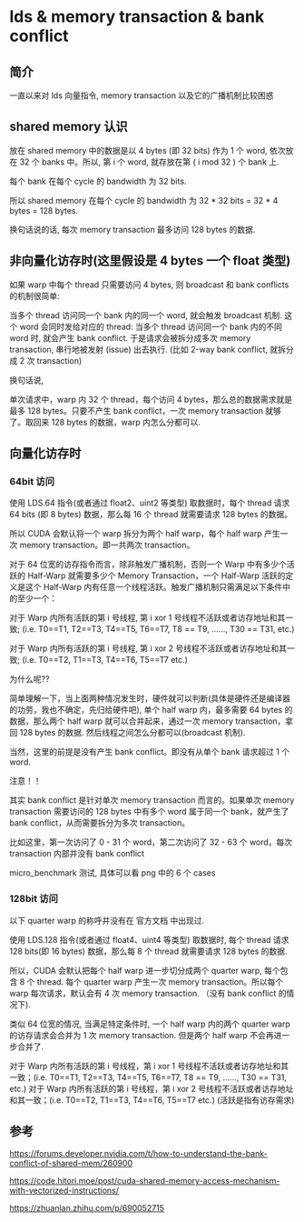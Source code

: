# lds & memory transaction & bank conflict 

## 简介

一直以来对 lds 向量指令, memory transaction 以及它的广播机制比较困惑 

## shared memory 认识

放在 shared memory 中的数据是以 4 bytes (即 32 bits) 作为 1 个 word, 依次放在 32 个 banks 中。所以, 第 i 个 word, 就存放在第 ( i mod 32 ) 个 bank 上.

每个 bank 在每个 cycle 的 bandwidth 为 32 bits.

所以 shared memory 在每个 cycle 的 bandwidth 为 32 * 32 bits = 32 * 4 bytes = 128 bytes.

换句话说的话, 每次 memory transaction 最多访问 128 bytes 的数据.


## 非向量化访存时(这里假设是 4 bytes 一个 float 类型)

如果 warp 中每个 thread 只需要访问 4 bytes, 则 broadcast 和 bank conflicts 的机制很简单:

当多个 thread 访问同一个 bank 内的同一个 word, 就会触发 broadcast 机制. 这个 word 会同时发给对应的 thread:
当多个 thread 访问同一个 bank 内的不同 word 时, 就会产生 bank conflict. 于是请求会被拆分成多次 memory transaction, 串行地被发射 (issue) 出去执行. (比如 2-way bank conflict, 就拆分成 2 次 transaction)

换句话说, 

单次请求中，warp 内 32 个 thread，每个访问 4 bytes，那么总的数据需求就是最多 128 bytes。只要不产生 bank conflict，一次 memory transaction 就够了。取回来 128 bytes 的数据，warp 内怎么分都可以.

## 向量化访存时

### 64bit 访问

使用 LDS.64 指令(或者通过 float2、uint2 等类型) 取数据时，每个 thread 请求 64 bits (即 8 bytes) 数据，那么每 16 个 thread 就需要请求 128 bytes 的数据。

所以 CUDA 会默认将一个 warp 拆分为两个 half warp，每个 half warp 产生一次 memory transaction。即一共两次 transaction。

对于 64 位宽的访存指令而言，除非触发广播机制，否则一个 Warp 中有多少个活跃的 Half-Warp 就需要多少个 Memory Transaction，一个 Half-Warp 活跃的定义是这个 Half-Warp 内有任意一个线程活跃。触发广播机制只需满足以下条件中的至少一个：

对于 Warp 内所有活跃的第 i 号线程, 第 i xor 1 号线程不活跃或者访存地址和其一致;
(i.e. T0==T1, T2==T3, T4==T5, T6==T7, T8 == T9, ......, T30 == T31, etc.)

对于 Warp 内所有活跃的第 i 号线程, 第 i xor 2 号线程不活跃或者访存地址和其一致;
(i.e. T0==T2, T1==T3, T4==T6, T5==T7 etc.)

为什么呢?? 

简单理解一下，当上面两种情况发生时，硬件就可以判断(具体是硬件还是编译器的功劳，我也不确定，先归给硬件吧), 单个 half warp 内，最多需要 64 bytes 的数据，那么两个 half warp 就可以合并起来，通过一次 memory transaction，拿回 128 bytes 的数据. 然后线程之间怎么分都可以(broadcast 机制).

当然，这里的前提是没有产生 bank conflict。即没有从单个 bank 请求超过 1 个 word. 


注意！！

其实 bank conflict 是针对单次 memory transaction 而言的。如果单次 memory transaction 需要访问的 128 bytes 中有多个 word 属于同一个 bank，就产生了 bank conflict，从而需要拆分为多次 transaction。

比如这里，第一次访问了 0 - 31 个 word，第二次访问了 32 - 63 个 word，每次 transaction 内部并没有 bank conflict



micro_benchmark 测试, 具体可以看 png 中的 6 个 cases

### 128bit 访问

以下 quarter warp 的称呼并没有在 官方文档 中出现过.

使用 LDS.128 指令(或者通过 float4、uint4 等类型) 取数据时, 每个 thread 请求 128 bits(即 16 bytes) 数据，那么每 8 个 thread 就需要请求 128 bytes 的数据. 

所以，CUDA 会默认把每个 half warp 进一步切分成两个 quarter warp, 每个包含 8 个 thread. 每个 quarter warp 产生一次 memory transaction。所以每个 warp 每次请求，默认会有 4 次 memory transaction. （没有 bank conflict 的情况下).


类似 64 位宽的情况, 当满足特定条件时, 一个 half warp 内的两个 quarter warp 的访存请求会合并为 1 次 memory transaction. 但是两个 half warp 不会再进一步合并了.


对于 Warp 内所有活跃的第 i 号线程，第 i xor 1 号线程不活跃或者访存地址和其一致；(i.e. T0==T1, T2==T3, T4==T5, T6==T7, T8 == T9, ......, T30 == T31, etc.)
对于 Warp 内所有活跃的第 i 号线程，第 i xor 2 号线程不活跃或者访存地址和其一致；(i.e. T0==T2, T1==T3, T4==T6, T5==T7 etc.)
(活跃是指有访存需求)



## 参考

https://forums.developer.nvidia.com/t/how-to-understand-the-bank-conflict-of-shared-mem/260900

https://code.hitori.moe/post/cuda-shared-memory-access-mechanism-with-vectorized-instructions/

https://zhuanlan.zhihu.com/p/690052715
